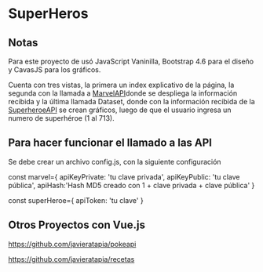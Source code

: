 # SuperHeros

## Notas

Para este proyecto de usó JavaScript Vaninilla, Bootstrap 4.6 para el diseño y CavasJS para los gráficos.

Cuenta con tres vistas, la primera un index explicativo de la página, la segunda con la llamada a [MarvelAPI](https://developer.marvel.com/)donde se despliega la información recibida y la última llamada Dataset, donde con la información recibida de la [SuperheroeAPI](https://superheroapi.com/) se crean gráficos, luego de que el usuario ingresa un numero de superhéroe (1 al 713).

## Para hacer funcionar el llamado a las API 

Se debe crear un archivo config.js, con la siguiente configuración

const marvel={
    apiKeyPrivate: 'tu clave privada',
    apiKeyPublic: 'tu clave pública',
    apiHash:'Hash MD5 creado con 1 + clave privada + clave pública'
}

const superHeroe={
    apiToken: 'tu clave'
}

## Otros Proyectos con Vue.js 

https://github.com/javieratapia/pokeapi

https://github.com/javieratapia/recetas
